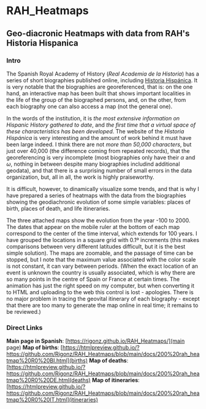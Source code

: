 # RAH_Heatmaps
## Geo-diacronic Heatmaps with data from RAH's Historia Hispanica

### Intro
The Spanish Royal Academy of History (*Real Academia de la Historia*) has a series of short biographies published online, including [Historia Hispánica](https://historia-hispanica.rah.es).
It is very notable that the biographies are georeferenced, that is: on the one hand, an interactive map has been built that shows important localities in the life of the group of the biographed persons, and, on the other, from each biography one can also access a map (not the general one).

In the words of the institution, it is *the most extensive information on Hispanic History gathered to date*, and *the first time that a virtual space of these characteristics has been developed*.
The website of the *Historia Hispánica* is very interesting and the amount of work behind it must have been large indeed.
I think there are not *more than 50,000 characters*, but just over 40,000 (the difference coming from repeated records),
that the georeferencing is very incomplete (most biographies only have their *α* and *ω*, nothing in between despite many biographies includind additional geodata),
and that there is a surprising number of small errors in the data organization,
but, all in all, the work is highly praiseworthy.

It is difficult, however, to dinamically visualize some trends, and that is why I have prepared a series of heatmaps with the data from the biographies showing the geodiachronic evolution of some simple variables: places of birth, places of death, and life itineraries.

The three attached maps show the evolution from the year -100 to 2000.
The dates that appear on the mobile ruler at the bottom of each map correspond to the center of the time interval, which extends for 100 years.
I have grouped the locations in a square grid with 0.1º increments (this makes comparisons between very different latitudes difficult, but it is the best simple solution).
The maps are zoomable, and the passage of time can be stopped, but I note that the maximum value associated with the color scale is not constant, it can vary between periods.
(When the exact location of an event is unknown the country is usually associated, which is why there are so many points in the centre of Spain or France at certain times.
The animation has just the right speed on my computer, but when converting it to HTML and uploading to the web this control is lost - apologies.
There is no major problem in tracing the geovital itinerary of each biography - except that there are too many to generate the map online in real time; it remains to be reviewed.)

### Direct Links
**Main page in Spanish**: [https://rigonz.github.io/RAH_Heatmaps/](main page)
**Map of births**: [https://htmlpreview.github.io/?https://github.com/Rigonz/RAH_Heatmaps/blob/main/docs/200%20rah_heatmap%20R0%20BI.html](births)
**Map of deaths**: [https://htmlpreview.github.io/?https://github.com/Rigonz/RAH_Heatmaps/blob/main/docs/200%20rah_heatmap%20R0%20DE.html(deaths)
**Map of itineraries**: [https://htmlpreview.github.io/?https://github.com/Rigonz/RAH_Heatmaps/blob/main/docs/200%20rah_heatmap%20R0%20IT.html](itineraries)
